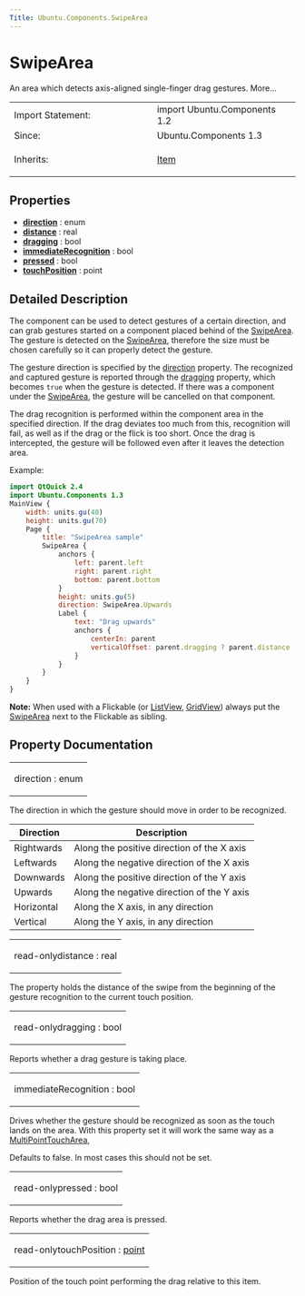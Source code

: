 ```yaml
---
Title: Ubuntu.Components.SwipeArea
---
```

        
SwipeArea
=========

<span class="subtitle"></span>
An area which detects axis-aligned single-finger drag gestures. More...

<table>
<colgroup>
<col width="50%" />
<col width="50%" />
</colgroup>
<tbody>
<tr class="odd">
<td>Import Statement:</td>
<td>import Ubuntu.Components 1.2</td>
</tr>
<tr class="even">
<td>Since:</td>
<td>Ubuntu.Components 1.3</td>
</tr>
<tr class="odd">
<td>Inherits:</td>
<td><p><a href="../../sdk-14.10/QtQuick.Item.md">Item</a></p></td>
</tr>
</tbody>
</table>

<span id="properties"></span>
Properties
----------

-   ****[direction](../../sdk-15.04.1/Ubuntu.Components.SwipeArea.md#direction-prop)**** : enum
-   ****[distance](../../sdk-15.04.1/Ubuntu.Components.SwipeArea.md#distance-prop)**** : real
-   ****[dragging](../../sdk-15.04.1/Ubuntu.Components.SwipeArea.md#dragging-prop)**** : bool
-   ****[immediateRecognition](../../sdk-15.04.1/Ubuntu.Components.SwipeArea.md#immediateRecognition-prop)**** : bool
-   ****[pressed](../../sdk-15.04.1/Ubuntu.Components.SwipeArea.md#pressed-prop)**** : bool
-   ****[touchPosition](../../sdk-15.04.1/Ubuntu.Components.SwipeArea.md#touchPosition-prop)**** : point

<span id="details"></span>
Detailed Description
--------------------

The component can be used to detect gestures of a certain direction, and can grab gestures started on a component placed behind of the [SwipeArea](../../sdk-15.04.1/Ubuntu.Components.SwipeArea.md). The gesture is detected on the [SwipeArea](../../sdk-15.04.1/Ubuntu.Components.SwipeArea.md), therefore the size must be chosen carefully so it can properly detect the gesture.

The gesture direction is specified by the [direction](../../sdk-15.04.1/Ubuntu.Components.SwipeArea.md#direction-prop) property. The recognized and captured gesture is reported through the [dragging](../../sdk-15.04.1/Ubuntu.Components.SwipeArea.md#dragging-prop) property, which becomes `true` when the gesture is detected. If there was a component under the [SwipeArea](../../sdk-15.04.1/Ubuntu.Components.SwipeArea.md), the gesture will be cancelled on that component.

The drag recognition is performed within the component area in the specified direction. If the drag deviates too much from this, recognition will fail, as well as if the drag or the flick is too short. Once the drag is intercepted, the gesture will be followed even after it leaves the detection area.

Example:

``` qml
import QtQuick 2.4
import Ubuntu.Components 1.3
MainView {
    width: units.gu(40)
    height: units.gu(70)
    Page {
        title: "SwipeArea sample"
        SwipeArea {
            anchors {
                left: parent.left
                right: parent.right
                bottom: parent.bottom
            }
            height: units.gu(5)
            direction: SwipeArea.Upwards
            Label {
                text: "Drag upwards"
                anchors {
                    centerIn: parent
                    verticalOffset: parent.dragging ? parent.distance : 0
                }
            }
        }
    }
}
```

**Note:** When used with a Flickable (or [ListView](../../sdk-14.10/QtQuick.ListView.md), [GridView](../../sdk-14.10/QtQuick.qtquick-draganddrop-example.md#gridview)) always put the [SwipeArea](../../sdk-15.04.1/Ubuntu.Components.SwipeArea.md) next to the Flickable as sibling.

Property Documentation
----------------------

<table>
<colgroup>
<col width="100%" />
</colgroup>
<tbody>
<tr class="odd">
<td><p><span id="direction-prop"></span><span class="name">direction</span> : <span class="type">enum</span></p></td>
</tr>
</tbody>
</table>

The direction in which the gesture should move in order to be recognized.

| Direction  | Description                                |
|------------|--------------------------------------------|
| Rightwards | Along the positive direction of the X axis |
| Leftwards  | Along the negative direction of the X axis |
| Downwards  | Along the positive direction of the Y axis |
| Upwards    | Along the negative direction of the Y axis |
| Horizontal | Along the X axis, in any direction         |
| Vertical   | Along the Y axis, in any direction         |

<table>
<colgroup>
<col width="100%" />
</colgroup>
<tbody>
<tr class="odd">
<td><p><span id="distance-prop"></span><span class="qmlreadonly">read-only</span><span class="name">distance</span> : <span class="type">real</span></p></td>
</tr>
</tbody>
</table>

The property holds the distance of the swipe from the beginning of the gesture recognition to the current touch position.

<table>
<colgroup>
<col width="100%" />
</colgroup>
<tbody>
<tr class="odd">
<td><p><span id="dragging-prop"></span><span class="qmlreadonly">read-only</span><span class="name">dragging</span> : <span class="type">bool</span></p></td>
</tr>
</tbody>
</table>

Reports whether a drag gesture is taking place.

<table>
<colgroup>
<col width="100%" />
</colgroup>
<tbody>
<tr class="odd">
<td><p><span id="immediateRecognition-prop"></span><span class="name">immediateRecognition</span> : <span class="type">bool</span></p></td>
</tr>
</tbody>
</table>

Drives whether the gesture should be recognized as soon as the touch lands on the area. With this property set it will work the same way as a [MultiPointTouchArea](../../sdk-14.10/QtQuick.MultiPointTouchArea.md),

Defaults to false. In most cases this should not be set.

<table>
<colgroup>
<col width="100%" />
</colgroup>
<tbody>
<tr class="odd">
<td><p><span id="pressed-prop"></span><span class="qmlreadonly">read-only</span><span class="name">pressed</span> : <span class="type">bool</span></p></td>
</tr>
</tbody>
</table>

Reports whether the drag area is pressed.

<table>
<colgroup>
<col width="100%" />
</colgroup>
<tbody>
<tr class="odd">
<td><p><span id="touchPosition-prop"></span><span class="qmlreadonly">read-only</span><span class="name">touchPosition</span> : <span class="type"><a href="http://doc.qt.io/qt-5/qml-point.html">point</a></span></p></td>
</tr>
</tbody>
</table>

Position of the touch point performing the drag relative to this item.

